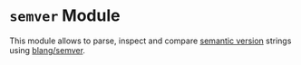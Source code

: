 # `semver` Module

This module allows to parse, inspect and compare
[semantic version](https://semver.org/) strings using
[blang/semver](https://pkg.go.dev/github.com/blang/semver/v4).
